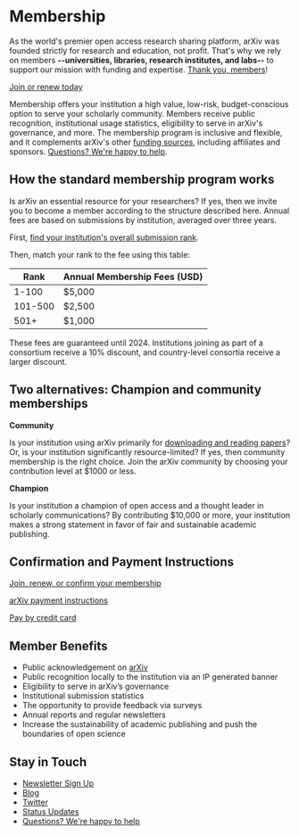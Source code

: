 # Membership
<style>
blockquote {
  border-left:0;
  margin:0 auto;
  padding:0;
  max-width: 800px;
}
blockquote ol {
  list-style: none;
  margin: 0;
  padding: 0;
  display: flex;
  flex-direction: row;
  flex-wrap: wrap;
  justify-content: space-between;
}
blockquote ol li {
  width: 100%;
  padding:1em;
  -webkit-box-shadow: 0px 3px 8px 0px rgba(0,0,0,0.1);
  -moz-box-shadow: 0px 3px 8px 0px rgba(0,0,0,0.1);
  box-shadow: 0px 3px 8px 0px rgba(0,0,0,0.1);
  min-height:90px;
}
blockquote ol li strong {
  font-size: 20px;
  display: block;
  width: 100%;
  margin-bottom: 5px;
}
blockquote ol li {
  border: 5px solid #7c7469;
  background: #f9f7f7;
}
blockquote ol li::after {
  content: "";
  margin: 0;
}
h2, h2, h4, h5 {
  clear:both;
}
h3 {
  color: #7c7469;
  font-size: 16px !important;
  margin-bottom: 0px !important;
  font-weight: 800 !important;
}
aside {
  float:left;
  clear:both;
  width:100%;
}
table.table {
  border: 1px solid #cecece;
}
@media (min-width: 576px) {
  blockquote ol li {
    width: calc(50% - 10px);
  }
}
</style>

As the world's premier open access research sharing platform, arXiv was founded strictly for research and education, not profit. That's why we rely on members **--universities, libraries, research institutes, and labs--** to support our mission with funding and expertise. [Thank you, members](ourmembers)!

<a href="membership_confirm" class="button-fancy">Join or renew today <span> </span></a>

Membership offers your institution a high value, low-risk, budget-conscious option to serve your scholarly community. Members receive public recognition, institutional usage statistics, eligibility to serve in arXiv's governance, and more. The membership program is inclusive and flexible, and it complements arXiv's other [funding sources](funding), including affiliates and sponsors. [Questions? We're happy to help](mailto:membership@arxiv.org).

## How the standard membership program works

Is arXiv an essential resource for your researchers? If yes, then we invite you to become a member according to the structure described here.  Annual fees are based on submissions by institution, averaged over three years.

First, [find your institution's overall submission rank](reports/2021_institution_submissions). 

Then, match your rank to the fee using this table:

|Rank   |Annual Membership Fees (USD)
|-----------------------------|:--------------------|
| 1-100 | $5,000 |
| 101-500 | $2,500 |
| 501+ | $1,000 |

These fees are guaranteed until 2024. Institutions joining as part of a consortium receive a 10% discount, and country-level consortia receive a larger discount.

## Two alternatives: Champion and community memberships

**Community**

Is your institution using arXiv primarily for [downloading and reading papers](reports/2020_institution_downloads_by_year)? Or, is your institution significantly resource-limited? If yes, then community membership is the right choice. Join the arXiv community by choosing your contribution level at $1000 or less.

**Champion**

Is your institution a champion of open access and a thought leader in scholarly communications? By contributing $10,000 or more, your institution makes a strong statement in favor of fair and sustainable academic publishing.


## Confirmation and Payment Instructions

<a href="membership_confirm" class="button-fancy">Join, renew, or confirm your membership <span> </span></a>

<a href="arXiv-payment-info.pdf" class="button-fancy">arXiv payment instructions <span> </span></a>

<a href="donate" class="button-fancy">Pay by credit card <span> </span></a>


## Member Benefits

- Public acknowledgement on [arXiv](ourmembers)
- Public recognition locally to the institution via an IP generated banner
- Eligibility to serve in arXiv’s governance
- Institutional submission statistics
- The opportunity to provide feedback via surveys
- Annual reports and regular newsletters
- Increase the sustainability of academic publishing and push the boundaries of open science

## Stay in Touch

- [Newsletter Sign Up](email_sign_up)
- [Blog](https://blog.arxiv.org/)
- [Twitter](https://twitter.com/arxiv)
- [Status Updates](https://status.arxiv.org/)
- [Questions? We're happy to help](mailto:membership@arxiv.org)

